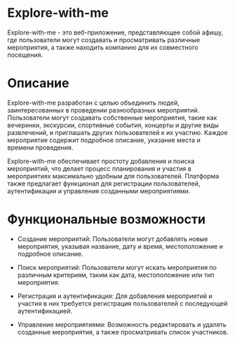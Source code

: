 # Explore-with-me
Explore-with-me - это веб-приложение, представляющее собой афишу, где пользователи могут создавать и просматривать различные мероприятия, а также находить компанию для их совместного посещения.

# Описание
Explore-with-me разработан с целью объединить людей, заинтересованных в проведении разнообразных мероприятий. Пользователи могут создавать собственные мероприятия, такие как вечеринки, экскурсии, спортивные события, концерты и другие виды развлечений, и приглашать других пользователей к их участию. Каждое мероприятие содержит подробное описание, указание места и времени проведения.

Explore-with-me обеспечивает простоту добавления и поиска мероприятий, что делает процесс планирования и участия в мероприятиях максимально удобным для пользователей. Платформа также предлагает функционал для регистрации пользователей, аутентификации и управления созданными мероприятиями.

# Функциональные возможности
- Создание мероприятий: Пользователи могут добавлять новые мероприятия, указывая название, дату и время, местоположение и подробное описание.

- Поиск мероприятий: Пользователи могут искать мероприятия по различным критериям, таким как дата, местоположение или тип мероприятия.

- Регистрация и аутентификация: Для добавления мероприятий и участия в них требуется регистрация пользователей с последующей аутентификацией.

- Управление мероприятиями: Возможность редактировать и удалять созданные мероприятия, а также просматривать список участников.
